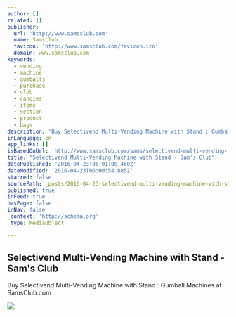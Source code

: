 ```yaml
---
author: []
related: []
publisher:
  url: 'http://www.samsclub.com'
  name: Samsclub
  favicon: 'http://www.samsclub.com/favicon.ico'
  domain: www.samsclub.com
keywords:
  - vending
  - machine
  - gumballs
  - purchase
  - club
  - candies
  - items
  - section
  - product
  - bags
description: 'Buy Selectivend Multi-Vending Machine with Stand : Gumball Machines at SamsClub.com'
inLanguage: en
app_links: []
isBasedOnUrl: 'http://www.samsclub.com/sams/selectivend-multi-vending-machine-with-stand/101409.ip?pid=_CSE_CR_RMKT_Gumball%20Machines&sourceid=cri1234567890123456789012345678901234567890&CA_6C15C=730010300000578682'
title: "Selectivend Multi-Vending Machine with Stand - Sam's Club"
datePublished: '2016-04-23T06:01:08.460Z'
dateModified: '2016-04-23T06:00:54.885Z'
starred: false
sourcePath: _posts/2016-04-23-selectivend-multi-vending-machine-with-stand-sams-club.md
published: true
inFeed: true
hasPage: false
inNav: false
_context: 'http://schema.org'
_type: MediaObject

---
```

<article style=""><h1>Selectivend Multi-Vending Machine with Stand - Sam's Club</h1><p>Buy Selectivend Multi-Vending Machine with Stand : Gumball Machines at SamsClub.com</p><img src="http://www.samsclub.com/sams/assets/Logo_blue.png" /></article>